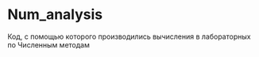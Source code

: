 # Num_analysis
Код, с помощью которого производились вычисления в лабораторных по Численным методам
